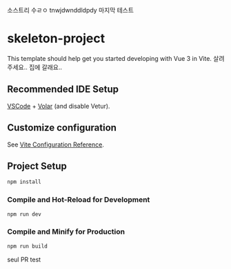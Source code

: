 소스트리 수ㄹㅇ
tnwjdwnddldpdy
마지막 테스트

# skeleton-project

This template should help get you started developing with Vue 3 in Vite.
살려주세요.. 집에 갈래요..

## Recommended IDE Setup

[VSCode](https://code.visualstudio.com/) + [Volar](https://marketplace.visualstudio.com/items?itemName=Vue.volar) (and disable Vetur).

## Customize configuration

See [Vite Configuration Reference](https://vite.dev/config/).

## Project Setup

```sh
npm install
```

### Compile and Hot-Reload for Development

```sh
npm run dev
```

### Compile and Minify for Production

```sh
npm run build
```

seul PR test
